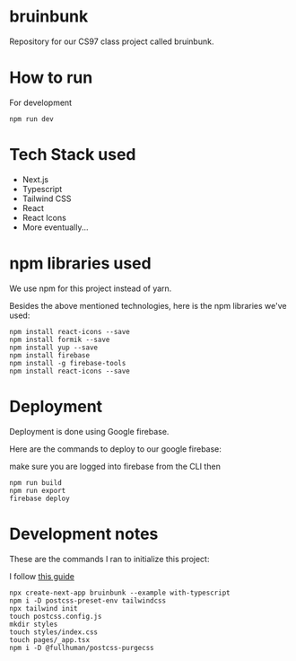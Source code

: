 # bruinbunk
Repository for our CS97 class project called bruinbunk.

# How to run

For development 

```
npm run dev
```

# Tech Stack used

* Next.js
* Typescript
* Tailwind CSS
* React
* React Icons
* More eventually...

# npm libraries used

We use npm for this project instead of yarn.

Besides the above mentioned technologies, here is the npm libraries we've used:
```
npm install react-icons --save 
npm install formik --save 
npm install yup --save
npm install firebase
npm install -g firebase-tools
npm install react-icons --save
```

# Deployment

Deployment is done using Google firebase.

Here are the commands to deploy to our google firebase:

make sure you are logged into firebase from the CLI then
```
npm run build
npm run export
firebase deploy
```

# Development notes

These are the commands I ran to initialize this project:

I follow [this guide](https://blog.saeloun.com/2022/02/03/create-typescript-next-js-tailwind-application)

```
npx create-next-app bruinbunk --example with-typescript
npm i -D postcss-preset-env tailwindcss
npx tailwind init
touch postcss.config.js
mkdir styles
touch styles/index.css
touch pages/_app.tsx
npm i -D @fullhuman/postcss-purgecss
```
